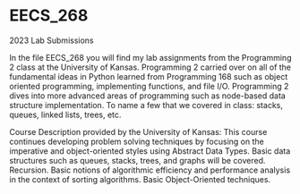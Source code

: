 # EECS_268
2023 Lab Submissions

In the file EECS_268 you will find my lab assignments from the Programming 2 class at the
University of Kansas. Programming 2 carried over on all of the fundamental ideas in Python
learned from Programming 168 such as object oriented programming, implementing functions, and
file I/O. Programming 2 dives into more advanced areas of programming such as node-based
data structure implementation. To name a few that we covered in class: stacks, queues, linked
lists, trees, etc.

Course Description provided by the University of Kansas: This course continues developing problem 
solving techniques by focusing on the imperative and object-oriented styles using Abstract Data 
Types. Basic data structures such as queues, stacks, trees, and graphs will be covered. Recursion. 
Basic notions of algorithmic efficiency and performance analysis in the context of sorting 
algorithms. Basic Object-Oriented techniques.
